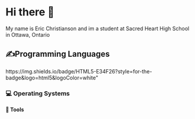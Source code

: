 <h1>Hi there 👋</h1> 

<p>My name is Eric Christianson and im a student at Sacred Heart High School in Ottawa, Ontario</p>

<h2>✍Programming Languages</h2>

<p>
  <a>https://img.shields.io/badge/HTML5-E34F26?style=for-the-badge&logo=html5&logoColor=white"</a>
  <a href"https://img.shields.io/badge/CSS3-1572B6?style=for-the-badge&logo=css3&logoColor=white'></a>
  <a href"	https://img.shields.io/badge/Python-FFD43B?style=for-the-badge&logo=python&logoColor=blue"></a>
</p>


<h3>💻 Operating Systems</h3>

<p>
  <a href"https://img.shields.io/badge/Windows-0078D6?style=for-the-badge&logo=windows&logoColor=white"></a>
</p>


<h4>🔧 Tools</h4>

<p>
  <a href"https://img.shields.io/badge/GitHub-100000?style=for-the-badge&logo=github&logoColor=white"></a>
  <a href"https://img.shields.io/badge/GitHub%20Pages-222222?style=for-the-badge&logo=GitHub%20Pages&logoColor=white"></a>
</p>




